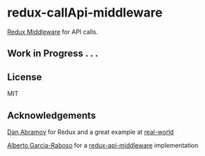 redux-callApi-middleware
====================

[Redux Middleware](http://rackt.github.io/redux/docs/advanced/Middleware.html) for API calls.

## Work in Progress . . .

## License

MIT

## Acknowledgements

[Dan Abramov](https://github.com/gaearon) for Redux and a great example at [real-world](https://github.com/rackt/redux/blob/master/examples/real-world/middleware/api.js)

[Alberto Garcia-Raboso](https://github.com/agraboso) for a [redux-api-middleware](https://github.com/agraboso/redux-api-middleware) implementation
